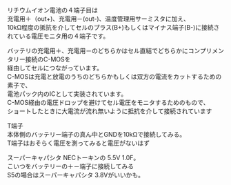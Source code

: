 リチウムイオン電池の４端子目は  
充電用＋（out+)、充電用－(out-)、温度管理用サーミスタに加え、  
10kΩ程度の抵抗を介してセルのプラス(B+)もしくはマイナス端子(B-)に接続されている電圧モニタ用の４端子です。  
  
バッテリの充電用＋、充電用－のどちらかはセル直結でどちらかにコンプリメンタリー接続のC-MOSを  
経由してセルにつながっています。  
C-MOSは充電と放電のうちのどちらかもしくは双方の電流をカットするための素子で、  
電池パック内のICとして実装されています。  
C-MOS経由の電圧ドロップを避けてセル電圧をモニタするためのもので、  
ショートしたときに大電流が流れ無いように抵抗を介して接続されています   
  
  
T端子  
本体側のバッテリー端子の真ん中とGNDを10kΩで接続してみる。  
T端子はおそらく電圧を測ってみると電圧がないはず    
  
スーパーキャパシタ NECトーキンの 5.5V 1.0F。  
こいつをバッテリーの＋－端子に接続してみる  
S5の場合はスーパーキャパシタ 3.8Vがいいかも。  

